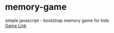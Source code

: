 # memory-game
simple javascript - bootstrap  memory game for kids 
<br/>
 <a href="https://gokhankuyucak.github.io/memory-game/game.html"> Game Link </a>
